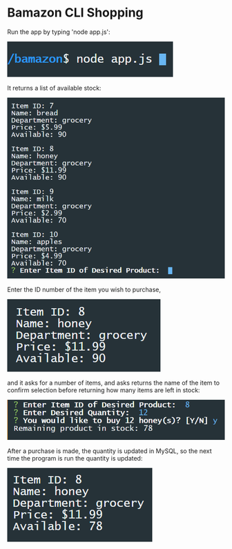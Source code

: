 # Bamazon CLI Shopping

Run the app by typing 'node app.js':

![Run Script](./images/run_script.PNG)

It returns a list of available stock:

![](./images/item_list.PNG)

Enter the ID number of the item you wish to purchase, 

![](./images/before.PNG)

and it asks for a number of items, and asks returns the name of the item to confirm selection before returning how many items are left in stock:

![](./images/purchase.PNG)

After a purchase is made, the quantity is updated in MySQL, so the next time the program is run the quantity is updated:

![](./images/after.PNG)
